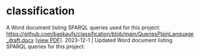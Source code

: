 # classification
A Word document listing SPARQL queries used for this project: https://github.com/baskaufs/classification/blob/main/QueriesPlainLanguage_draft.docx ([view PDF](QueriesPlainLanguage_draft.pdf)).
2023-12-1 | Updated Word document listing SPARQL queries for this project: 
